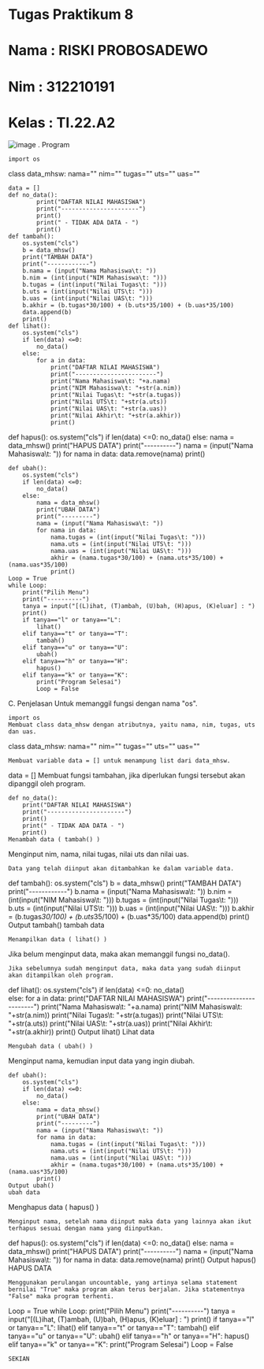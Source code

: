 

# Tugas Praktikum 8
# Nama : RISKI PROBOSADEWO
# Nim : 312210191
# Kelas : TI.22.A2
![image](https://user-images.githubusercontent.com/115862112/206905918-02fa7c79-9367-4331-8846-b3f121366e5c.png)
. Program
```
import os
```
class data_mhsw:
    nama=""
    nim=""
    tugas=""
    uts=""
    uas=""
```   
data = []
def no_data():
        print("DAFTAR NILAI MAHASISWA")
        print("----------------------")
        print()
        print(" - TIDAK ADA DATA - ")
        print()
def tambah():
    os.system("cls")
    b = data_mhsw()
    print("TAMBAH DATA")
    print("------------")
    b.nama = (input("Nama Mahasiswa\t: "))
    b.nim = (int(input("NIM Mahasiswa\t: ")))
    b.tugas = (int(input("Nilai Tugas\t: ")))
    b.uts = (int(input("Nilai UTS\t: ")))
    b.uas = (int(input("Nilai UAS\t: ")))
    b.akhir = (b.tugas*30/100) + (b.uts*35/100) + (b.uas*35/100) 
    data.append(b)
    print()
def lihat():
    os.system("cls")
    if len(data) <=0:
        no_data()     
    else:
        for a in data:
            print("DAFTAR NILAI MAHASISWA")
            print("-----------------------")
            print("Nama Mahasiswa\t: "+a.nama)
            print("NIM Mahasiswa\t: "+str(a.nim))
            print("Nilai Tugas\t: "+str(a.tugas))
            print("Nilai UTS\t: "+str(a.uts))
            print("Nilai UAS\t: "+str(a.uas))
            print("Nilai Akhir\t: "+str(a.akhir))
            print()
```
def hapus():
        os.system("cls")
        if len(data) <=0:
            no_data()
        else:
            nama = data_mhsw()
            print("HAPUS DATA")
            print("----------")
            nama = (input("Nama Mahasiswa\t: "))
            for nama in data:
                data.remove(nama)
            print()
```
def ubah():
    os.system("cls")
    if len(data) <=0:
        no_data()
    else:
        nama = data_mhsw()
        print("UBAH DATA")
        print("---------")
        nama = (input("Nama Mahasiswa\t: "))
        for nama in data:
            nama.tugas = (int(input("Nilai Tugas\t: ")))
            nama.uts = (int(input("Nilai UTS\t: ")))
            nama.uas = (int(input("Nilai UAS\t: ")))
            akhir = (nama.tugas*30/100) + (nama.uts*35/100) + (nama.uas*35/100)
            print()
Loop = True
while Loop:
    print("Pilih Menu")
    print("----------")
    tanya = input("[(L)ihat, (T)ambah, (U)bah, (H)apus, (K)eluar] : ")
    print()
    if tanya=="l" or tanya=="L":
        lihat()   
    elif tanya=="t" or tanya=="T":
        tambah()
    elif tanya=="u" or tanya=="U":
        ubah()
    elif tanya=="h" or tanya=="H":
        hapus()      
    elif tanya=="k" or tanya=="K":
        print("Program Selesai")
        Loop = False
```
C. Penjelasan
Untuk memanggil fungsi dengan nama "os".
```
import os
Membuat class data_mhsw dengan atributnya, yaitu nama, nim, tugas, uts dan uas.
```
class data_mhsw:
    nama=""
    nim=""
    tugas=""
    uts=""
    uas=""
```
Membuat variable data = [] untuk menampung list dari data_mhsw.
```
data = []
Membuat fungsi tambahan, jika diperlukan fungsi tersebut akan dipanggil oleh program.
```
def no_data():
    print("DAFTAR NILAI MAHASISWA")
    print("----------------------")
    print()
    print(" - TIDAK ADA DATA - ")
    print()
Menambah data ( tambah() )
```
Menginput nim, nama, nilai tugas, nilai uts dan nilai uas.
```
Data yang telah diinput akan ditambahkan ke dalam variable data.
```
def tambah():
    os.system("cls")
    b = data_mhsw()
    print("TAMBAH DATA")
    print("------------")
    b.nama = (input("Nama Mahasiswa\t: "))
    b.nim = (int(input("NIM Mahasiswa\t: ")))
    b.tugas = (int(input("Nilai Tugas\t: ")))
    b.uts = (int(input("Nilai UTS\t: ")))
    b.uas = (int(input("Nilai UAS\t: ")))
    b.akhir = (b.tugas*30/100) + (b.uts*35/100) + (b.uas*35/100) 
    data.append(b)
    print()
Output tambah()
tambah data
```
Menampilkan data ( lihat() )
```
Jika belum menginput data, maka akan memanggil fungsi no_data().
```
Jika sebelumnya sudah menginput data, maka data yang sudah diinput akan ditampilkan oleh program.
```
def lihat():
    os.system("cls")
    if len(data) <=0:
        no_data()     
    else:
        for a in data:
            print("DAFTAR NILAI MAHASISWA")
            print("-----------------------")
            print("Nama Mahasiswa\t: "+a.nama)
            print("NIM Mahasiswa\t: "+str(a.nim))
            print("Nilai Tugas\t: "+str(a.tugas))
            print("Nilai UTS\t: "+str(a.uts))
            print("Nilai UAS\t: "+str(a.uas))
            print("Nilai Akhir\t: "+str(a.akhir))
            print()
Output lihat()
Lihat data
```
Mengubah data ( ubah() )
```
Menginput nama, kemudian input data yang ingin diubah.
```
def ubah():
    os.system("cls")
    if len(data) <=0:
        no_data()
    else:
        nama = data_mhsw()
        print("UBAH DATA")
        print("---------")
        nama = (input("Nama Mahasiswa\t: "))
        for nama in data:
            nama.tugas = (int(input("Nilai Tugas\t: ")))
            nama.uts = (int(input("Nilai UTS\t: ")))
            nama.uas = (int(input("Nilai UAS\t: ")))
            akhir = (nama.tugas*30/100) + (nama.uts*35/100) + (nama.uas*35/100)
        print()
Output ubah()
ubah data
```
Menghapus data ( hapus() )
```
Menginput nama, setelah nama diinput maka data yang lainnya akan ikut terhapus sesuai dengan nama yang diinputkan.
```
def hapus():
    os.system("cls")
    if len(data) <=0:
        no_data()
    else:
        nama = data_mhsw()
        print("HAPUS DATA")
        print("----------")
        nama = (input("Nama Mahasiswa\t: "))
        for nama in data:
            data.remove(nama)
        print()
Output hapus()
HAPUS DATA
```
Menggunakan perulangan uncountable, yang artinya selama statement bernilai "True" maka program akan terus berjalan. Jika statementnya "False" maka program terhenti.
```
Loop = True
while Loop:
    print("Pilih Menu")
    print("----------")
    tanya = input("[(L)ihat, (T)ambah, (U)bah, (H)apus, (K)eluar] : ")
    print()
    if tanya=="l" or tanya=="L":
        lihat()
    elif tanya=="t" or tanya=="T":
        tambah()
    elif tanya=="u" or tanya=="U":
        ubah()
    elif tanya=="h" or tanya=="H":
        hapus()
    elif tanya=="k" or tanya=="K":
        print("Program Selesai")
        Loop = False
 ```
SEKIAN
